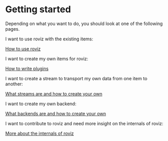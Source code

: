 ---
---

# Getting started

Depending on what you want to do, you should look at one of the following pages.

I want to use roviz with the existing items:

[How to use roviz](howto/use)

I want to create my own items for roviz:

[How to write plugins](howto/plugins)

I want to create a stream to transport my own data from one item to another:

[What streams are and how to create your own](howto/streams)

I want to create my own backend:

[What backends are and how to create your own](howto/backends)

I want to contribute to roviz and need more insight on the internals of
roviz:

[More about the internals of roviz](howto/core)
